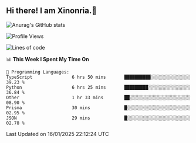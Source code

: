 ## Hi there! I am Xinonria.👋

![Anurag's GitHub stats](https://status-git-main-xinonrias-projects-f26540e3.vercel.app/api?username=xinonria&hide=stars,issues)

<!--START_SECTION:waka-->
![Profile Views](http://img.shields.io/badge/Profile%20Views-2-blue)

![Lines of code](https://img.shields.io/badge/From%20Hello%20World%20I%27ve%20Written-958.5%20thousand%20lines%20of%20code-blue)

📊 **This Week I Spent My Time On** 

```text
💬 Programming Languages: 
TypeScript               6 hrs 50 mins       ██████████░░░░░░░░░░░░░░░   39.23 % 
Python                   6 hrs 25 mins       █████████░░░░░░░░░░░░░░░░   36.84 % 
Other                    1 hr 33 mins        ██░░░░░░░░░░░░░░░░░░░░░░░   08.90 % 
Prisma                   30 mins             █░░░░░░░░░░░░░░░░░░░░░░░░   02.95 % 
JSON                     29 mins             █░░░░░░░░░░░░░░░░░░░░░░░░   02.78 % 
```


 Last Updated on 16/01/2025 22:12:24 UTC
<!--END_SECTION:waka-->

<!--
**xinonria/xinonria** is a ✨ _special_ ✨ repository because its `README.md` (this file) appears on your GitHub profile.

Here are some ideas to get you started:

- 🔭 I’m currently working on ...
- 🌱 I’m currently learning ...
- 👯 I’m looking to collaborate on ...
- 🤔 I’m looking for help with ...
- 💬 Ask me about ...
- 📫 How to reach me: ...
- 😄 Pronouns: ...
- ⚡ Fun fact: ...
-->
